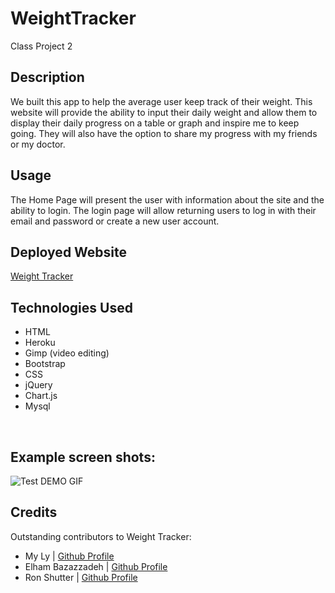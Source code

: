 # WeightTracker
Class Project 2


## Description

We built this app to help the average user keep track of their weight. This website will provide the ability to input their daily weight and allow them to display their daily progress on a table or graph and inspire me to keep going.  They will also have the option to share my progress with my friends or my doctor.
  

## Usage

The Home Page will present the user with information about the site and the ability to login. The login page will allow returning users to log in with their email and password or create a new user account. 
  


## Deployed Website
[Weight Tracker](https://my-tracker35.herokuapp.com/ )


## Technologies Used

* HTML
* Heroku
* Gimp (video editing)
* Bootstrap
* CSS
* jQuery
* Chart.js
* Mysql
<br>
<h2>  Example screen shots: </h2>

<img src="public\image\WT-demo1.gif" alt="Test DEMO GIF">

</p>

<p>








## Credits

Outstanding contributors to Weight Tracker:

- My Ly | [Github Profile](https://github.com/myly-2306)
- Elham Bazazzadeh | [Github Profile]( https://github.com/ebazazzadeh)
- Ron Shutter | [Github Profile](https://github.com/Proton-8)
